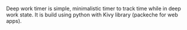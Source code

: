 ﻿Deep work timer is simple, minimalistic timer to track time while in deep work state. It is build using python with Kivy library (packeche for web apps).
